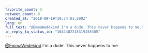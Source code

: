 ```yaml
---
favorite_count: 3
retweet_count: 0
created_at: "2018-09-19T19:34:01.000Z"
lang: en
full_text: "@EmmaWedekind I'm a dude. This never happens to me."
in_reply_to_status_id: "1042482218319458305"
---
```


[@EmmaWedekind](https://twitter.com/EmmaWedekind) I'm a dude. This never happens
to me.

